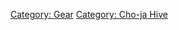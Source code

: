 [Category: Gear](Category:_Gear "wikilink") [Category: Cho-ja
Hive](Category:_Cho-ja_Hive "wikilink")
